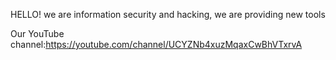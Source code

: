 HELLO!
we are information security and hacking, we are providing new tools

Our YouTube channel:https://youtube.com/channel/UCYZNb4xuzMqaxCwBhVTxrvA
